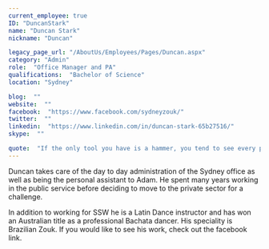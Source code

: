 ```yaml
---
current_employee: true
ID: "DuncanStark"
name: "Duncan Stark"
nickname: "Duncan"

legacy_page_url: "/AboutUs/Employees/Pages/Duncan.aspx"
category: "Admin"
role:  "Office Manager and PA"
qualifications:  "Bachelor of Science"
location: "Sydney"

blog:  ""
website:  ""
facebook:  "https://www.facebook.com/sydneyzouk/"
twitter:  ""
linkedin:  "https://www.linkedin.com/in/duncan-stark-65b27516/"
skype:  ""

quote:  "If the only tool you have is a hammer, you tend to see every problem as a nail."
---
```


Duncan takes care of the day to day administration of the Sydney office as well as being the personal assistant to Adam. He spent many years working in the public service before deciding to move to the private sector for a challenge.   

In addition to working for SSW he is a Latin Dance instructor and has won an Australian title as a professional Bachata dancer. His speciality is Brazilian Zouk. If you would like to see his work, check out the facebook link.   